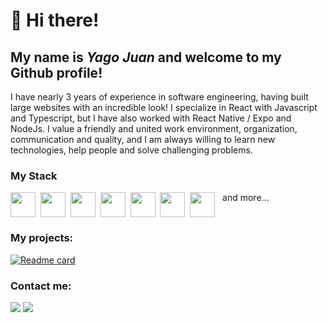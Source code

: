 # 👋 Hi there!
## My name is _*Yago Juan*_ and welcome to my Github profile!

I have nearly 3 years of experience in software engineering, having built large websites with an incredible look! I specialize in React with Javascript and Typescript, but I have also worked with React Native / Expo and NodeJs. I value a friendly and united work environment, organization, communication and quality, and I am always willing to learn new technologies, help people and solve challenging problems.

### My Stack

<div style="display: flex;">
  <img src="https://cdn.jsdelivr.net/gh/devicons/devicon/icons/react/react-original.svg" width='40' height='40' />&nbsp;&nbsp;
  <img src="https://cdn.jsdelivr.net/gh/devicons/devicon/icons/typescript/typescript-original.svg" width='40' height='40' />&nbsp;&nbsp;
  <img src="https://cdn.jsdelivr.net/gh/devicons/devicon/icons/tailwindcss/tailwindcss-plain.svg" width='40' height='40' />&nbsp;&nbsp;
  <img src="https://cdn.jsdelivr.net/gh/devicons/devicon/icons/sass/sass-original.svg" width='40' height='40' />&nbsp;&nbsp;
  <img src="https://cdn.worldvectorlogo.com/logos/next-js.svg" width='40' height='40' />&nbsp;&nbsp;
  <img src="https://cdn.worldvectorlogo.com/logos/radix-ui.svg" width='40' height='40' />&nbsp;&nbsp;
  <img src="https://cdn.jsdelivr.net/gh/devicons/devicon/icons/redux/redux-original.svg" width='40' height='40' />&nbsp;&nbsp; and more...
</div>

### My projects:
[![Readme card](https://github-readme-stats.vercel.app/api/pin/?username=yagoyj&repo=vite-web-features&theme=darcula)](https://github.com/anuraghazra/github-readme-stats)

### Contact me:

<div>
  <a href="https://www.linkedin.com/in/yagoyj" target="_blank"><img loading="lazy" src="https://img.shields.io/badge/-LinkedIn-%230077B5?style=for-the-badge&logo=linkedin&logoColor=white" target="_blank"></a>   
  <a href = "mailto:yagojuandev@gmail.com"><img loading="lazy" src="https://img.shields.io/badge/Gmail-D14836?style=for-the-badge&logo=gmail&logoColor=white" target="_blank"></a>
</div>
